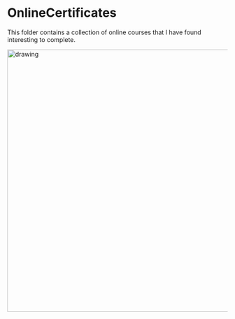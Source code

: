 # OnlineCertificates

This folder contains a collection of online courses that I have found interesting to complete.

<img src="https://github.com/EricTarantino/OnlineCertificates/blob/main/struc.png" alt="drawing" width="600"/>
